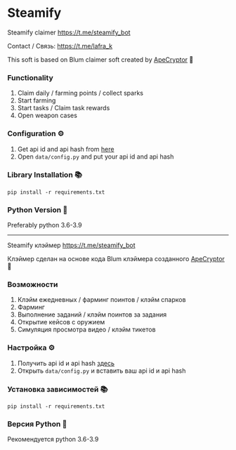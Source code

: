 # Steamify
Steamify claimer https://t.me/steamify_bot

Contact / Связь: https://t.me/lafra_k

This soft is based on Blum claimer soft created by [ApeCryptor](https://t.me/+_xCNXumUNWJkYjAy "ApeCryptor") 🦧

### Functionality
1. Claim daily / farming points / collect sparks
2. Start farming
3. Start tasks / Claim task rewards
4. Open weapon cases

### Configuration ⚙️
1. Get api id and api hash from [here](https://my.telegram.org/auth "here")
2. Open `data/config.py` and put your api id and api hash

### Library Installation 📚
`pip install -r requirements.txt` 

### Python Version 🐍
Preferably python 3.6-3.9

---

Steamify клэймер https://t.me/steamify_bot

Клэймер сделан на основе кода Blum клэймера созданного [ApeCryptor](https://t.me/+_xCNXumUNWJkYjAy "ApeCryptor") 🦧

### Возможности
1. Клэйм ежедневных / фарминг поинтов / клэйм спарков
2. Фарминг
3. Выполнение заданий / клэйм поинтов за задания
4. Открытие кейсов с оружием
5. Симуляция просмотра видео / клэйм тикетов

### Настройка ⚙️
1. Получить api id и api hash [здесь](https://my.telegram.org/auth "here")
2. Открыть `data/config.py` и вставить ваш api id и api hash

### Установка зависимостей 📚
`pip install -r requirements.txt` 

### Версия Python 🐍
Рекомендуется python 3.6-3.9
